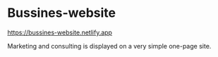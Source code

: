 # Bussines-website
https://bussines-website.netlify.app

Marketing and consulting is displayed on a very simple one-page site. 
